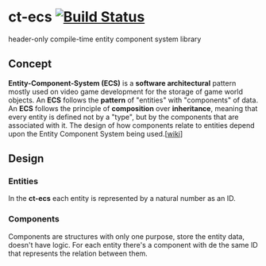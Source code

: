 # ct-ecs [![Build Status](https://app.travis-ci.com/gilmarxd/ct-ecs.svg?branch=master)](https://app.travis-ci.com/gilmarxd/ct-ecs)
header-only compile-time entity component system library

## Concept
**Entity-Component-System (ECS)** is a **software architectural** pattern mostly used on video game development for the storage of game world objects. An **ECS** follows the **pattern** of "entities" with "components" of data.
An **ECS** follows the principle of **composition** over **inheritance**, meaning that every entity is defined not by a "type", but by the components that are associated with it. The design of how components relate to entities depend upon the Entity Component System being used.[[wiki](https://en.wikipedia.org/wiki/Entity_component_system)]

## Design
### Entities
In the **ct-ecs** each entity is represented by a natural number as an ID.
### Components
Components are structures with only one purpose, store the entity data, doesn't have logic. For each entity there's a component with de the same ID that represents the relation between them.
